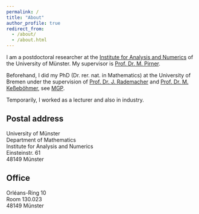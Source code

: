 ```yaml
---
permalink: /
title: "About"
author_profile: true
redirect_from: 
  - /about/
  - /about.html
---
```


I am a postdoctoral researcher at the [Institute for Analysis and Numerics](https://www.uni-muenster.de/AMM/en/index.shtml) of the University of Münster. My supervisor is [Prof. Dr. M. Pirner](https://www.uni-muenster.de/AMM/en/Pirner/index.shtml). 
   
Beforehand, I did my PhD (Dr. rer. nat. in Mathematics) at the University of Bremen under the supervision of [Prof. Dr. J. Rademacher](https://www.math.uni-hamburg.de/en/forschung/bereiche/am/ang-dynamische-systeme/personen/rademacher-jens.html) and [Prof. Dr. M. Keßeböhmer](https://www.uni-bremen.de/dynsys/members/prof-dr-marc-kesseboehmer), see [MGP](https://www.genealogy.math.ndsu.nodak.edu/id.php?id=277103).

Temporarily, I worked as a lecturer and also in industry.
<!-- <h2 id="postal">Postal address</h2> -->
## Postal address

University of Münster<br>
Department of Mathematics<br>
Institute for Analysis and Numerics<br>
Einsteinstr. 61<br>
48149 Münster

<!-- <h2 id="office">Office</h2> -->
## Office
Orléans-Ring 10<br>
Room 130.023<br>
48149 Münster






 

